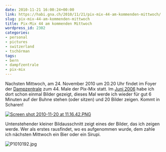 ```yaml
---
date: 2010-11-21 16:00:24+00:00
link: https://habi.gna.ch/2010/11/21/pix-mix-44-am-kommenden-mittwoch/
slug: pix-mix-44-am-kommenden-mittwoch
title: Pix-Mix 44 am kommenden Mittwoch
wordpress_id: 2302
categories:
- personal
- pictures
- switzerland
- tschörman
tags:
- bern
- dampfzentrale
- pix-mix
---
```


Nachsten Mittwoch, am 24. November 2010 um 20.20 Uhr findet im Foyer der [Dampzentrale](http://dampfzentrale.ch/) zum 44. Male der Pix-Mix statt. Im [Juni 2006](https://habi.gna.ch/2006/06/22/pictures-from-pixmix/) habe ich dort schon einmal Bilder gezeigt, dieses Mal werde ich wieder für gut 6 Minuten auf der Buhne stehen (oder sitzen) und 20 Bilder zeigen. Kommt in Scharen!




[![Screen shot 2010-11-20 at 11.16.42.PNG](https://habi.gna.ch/wp-content/uploads/2010/11/Screen-shot-2010-11-20-at-11.16.42-tm.jpg)](https://habi.gna.ch/wp-content/uploads/2010/11/Screen-shot-2010-11-20-at-11.16.42.png)




Untenstehender kleiner Bildausschnitt zeigt eines der Bilder, das ich zeigen werde. Wer als erstes rausfindet, wo es aufgenommen wurde, dem zahle ich nächsten Mittwoch ein Bier oder ein Sirupi.




![P1010192.jpg](https://habi.gna.ch/wp-content/uploads/2010/11/P1010192.jpg)



